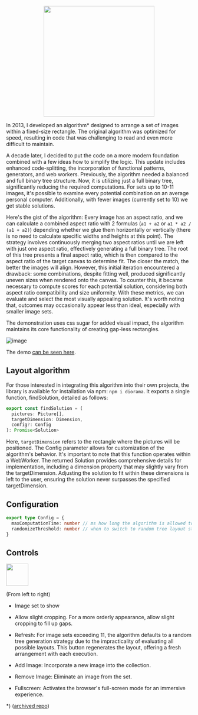 
<p align="center">
<img  src="https://github.com/mendrik/diorama-2023/assets/160805/e63a65e2-495f-431d-8b03-4af5ed0abf3d" width="300" heigh="auto">
</p>

In 2013, I developed an algorithm* designed to arrange a set of images within a fixed-size rectangle. The original algorithm was optimized for speed, resulting in code that was challenging to read and even more difficult to maintain.

A decade later, I decided to put the code on a more modern foundation combined with a few ideas how to simplify the logic. This update includes enhanced code-splitting, the incorporation of functional patterns, generators, and web workers. Previously, the algorithm needed a balanced and full binary tree structure. Now, it is utilizing just a full binary tree, significantly reducing the required computations. For sets up to 10-11 images, it's possible to examine every potential combination on an average personal computer. Additionally, with fewer images (currently set to 10) we get stable solutions.

Here's the gist of the algorithm: Every image has an aspect ratio, and we can calculate a combined aspect ratio with 2 formulas (`a1 + a2`  or `a1 * a2 / (a1 + a2)`) depending whether we glue them horizontally or vertically (there is no need to calculate specific widths and heights at this point). The strategy involves continuously merging two aspect ratios until we are left with just one aspect ratio, effectively generating a full binary tree. The root of this tree presents a final aspect ratio, which is then compared to the aspect ratio of the target canvas to determine fit. The closer the match, the better the images will align. However, this initial iteration encountered a drawback: some combinations, despite fitting well, produced significantly uneven sizes when rendered onto the canvas. To counter this, it became necessary to compute scores for each potential solution, considering both aspect ratio compatibility and size uniformity. With these metrics, we can evaluate and select the most visually appealing solution. It's worth noting that, outcomes may occasionally appear less than ideal, especially with smaller image sets.

The demonstration uses css sugar for added visual impact, the algorithm maintains its core functionality of creating gap-less rectangles.

![image](https://github.com/user-attachments/assets/2aa2e0fb-cfce-4e40-ae16-ffcffe9237b9)

The demo [can be seen here](https://mendrik.github.io/diorama-2023/). 

## Layout algorithm

For those interested in integrating this algorithm into their own projects, the library is available for installation via npm: `npm i diorama`. It exports a single function, findSolution, detailed as follows:

```typescript
export const findSolution = (
  pictures: Picture[],
  targetDimension: Dimension,
  config?: Config
): Promise<Solution>
```

Here, `targetDimension` refers to the rectangle where the pictures will be positioned. The Config parameter allows for customization of the algorithm's behavior. It's important to note that this function operates within a WebWorker. The returned Solution provides comprehensive details for implementation, including a dimension property that may slightly vary from the targetDimension. Adjusting the solution to fit within these dimensions is left to the user, ensuring the solution never surpasses the specified targetDimension.

## Configuration

```typescript
export type Config = {
  maxComputationTime: number // ms how long the algorithm is allowed to search for a good solution, default 300ms
  randomizeThreshold: number // when to switch to random tree layout strategy
}
```

## Controls

<img src="https://github.com/user-attachments/assets/8a075a1a-f5b5-401c-9344-b2ca8d25deb2" height="60"/>

(From left to right)

- Image set to show

- Allow slight cropping. For a more orderly appearance, allow slight cropping to fill up gaps.

- Refresh: For image sets exceeding 11, the algorithm defaults to a random tree generation strategy due to the impracticality of evaluating all possible layouts. This button regenerates the layout, offering a fresh arrangement with each execution.

- Add Image: Incorporate a new image into the collection.

- Remove Image: Eliminate an image from the set.

- Fullscreen: Activates the browser's full-screen mode for an immersive experience.


*) ([archived repo](https://github.com/mendrik/diorama))
